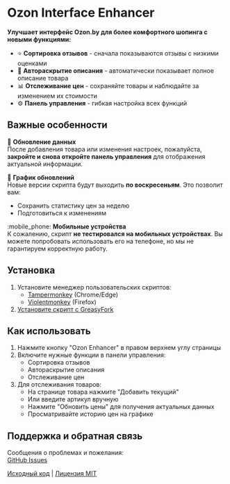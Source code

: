 # Ozon Interface Enhancer

**Улучшает интерфейс Ozon.by для более комфортного шопинга с новыми функциями:**

- :star: **Сортировка отзывов** - сначала показываются отзывы с низкими оценками
- :book: **Автораскрытие описания** - автоматически показывает полное описание товара
- :bar_chart: **Отслеживание цен** - сохраняйте товары и наблюдайте за изменением их стоимости
- :gear: **Панель управления** - гибкая настройка всех функций

## Важные особенности

:arrows_counterclockwise: **Обновление данных**  
После добавления товара или изменения настроек, пожалуйста, **закройте и снова откройте панель управления** для отображения актуальной информации.

:date: **График обновлений**  
Новые версии скрипта будут выходить **по воскресеньям**. Это позволит вам:
- Сохранить статистику цен за неделю
- Подготовиться к изменениям

:mobile_phone: **Мобильные устройства**  
К сожалению, скрипт **не тестировался на мобильных устройствах**. Вы можете попробовать использовать его на телефоне, но мы не гарантируем корректную работу.

## Установка
1. Установите менеджер пользовательских скриптов:
   - [Tampermonkey](https://www.tampermonkey.net/) (Chrome/Edge)
   - [Violentmonkey](https://violentmonkey.github.io/) (Firefox)
2. [Установите скрипт с GreasyFork](https://greasyfork.org/scripts/539512-ozon-interface-enhancer)

## Как использовать
1. Нажмите кнопку "Ozon Enhancer" в правом верхнем углу страницы
2. Включите нужные функции в панели управления:
   - Сортировка отзывов
   - Автораскрытие описания
   - Отслеживание цен
3. Для отслеживания товаров:
   - На странице товара нажмите "Добавить текущий"
   - Или введите артикул вручную
   - Нажмите "Обновить цены" для получения актуальных данных
   - Просматривайте историю цен на графике

## Поддержка и обратная связь
Сообщения о проблемах и пожелания:  
[GitHub Issues](https://github.com/Zaomil/ozon-enhancer/issues)

[Исходный код](https://github.com/Zaomil/ozon-enhancer) | [Лицензия MIT](LICENSE)
